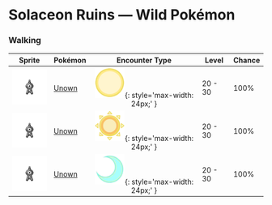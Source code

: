 # Solaceon Ruins — Wild Pokémon

### Walking

| Sprite | Pokémon | Encounter Type | Level | Chance |
|:------:|---------|:--------------:|-------|--------|
| ![Unown](../../assets/sprites/unown/front.gif "Unown: When alone, nothing happens. However, if there are two or more, an odd power is said to emerge.") | [Unown](../../pokemon/unown.md/) | ![Morning](../../assets/encounter_types/morning.png "Morning"){: style='max-width: 24px;' } | 20 - 30 | 100% |
| ![Unown](../../assets/sprites/unown/front.gif "Unown: When alone, nothing happens. However, if there are two or more, an odd power is said to emerge.") | [Unown](../../pokemon/unown.md/) | ![Day](../../assets/encounter_types/day.png "Day"){: style='max-width: 24px;' } | 20 - 30 | 100% |
| ![Unown](../../assets/sprites/unown/front.gif "Unown: When alone, nothing happens. However, if there are two or more, an odd power is said to emerge.") | [Unown](../../pokemon/unown.md/) | ![Night](../../assets/encounter_types/night.png "Night"){: style='max-width: 24px;' } | 20 - 30 | 100% |

